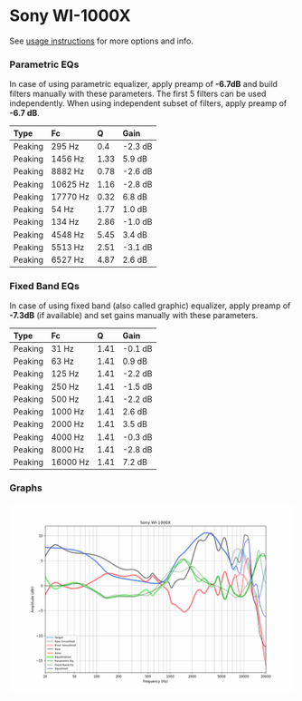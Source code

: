# Sony WI-1000X
See [usage instructions](https://github.com/jaakkopasanen/AutoEq#usage) for more options and info.

### Parametric EQs
In case of using parametric equalizer, apply preamp of **-6.7dB** and build filters manually
with these parameters. The first 5 filters can be used independently.
When using independent subset of filters, apply preamp of **-6.7 dB**.

| Type    | Fc       |    Q | Gain    |
|:--------|:---------|:-----|:--------|
| Peaking | 295 Hz   | 0.4  | -2.3 dB |
| Peaking | 1456 Hz  | 1.33 | 5.9 dB  |
| Peaking | 8882 Hz  | 0.78 | -2.6 dB |
| Peaking | 10625 Hz | 1.16 | -2.8 dB |
| Peaking | 17770 Hz | 0.32 | 6.8 dB  |
| Peaking | 54 Hz    | 1.77 | 1.0 dB  |
| Peaking | 134 Hz   | 2.86 | -1.0 dB |
| Peaking | 4548 Hz  | 5.45 | 3.4 dB  |
| Peaking | 5513 Hz  | 2.51 | -3.1 dB |
| Peaking | 6527 Hz  | 4.87 | 2.6 dB  |

### Fixed Band EQs
In case of using fixed band (also called graphic) equalizer, apply preamp of **-7.3dB**
(if available) and set gains manually with these parameters.

| Type    | Fc       |    Q | Gain    |
|:--------|:---------|:-----|:--------|
| Peaking | 31 Hz    | 1.41 | -0.1 dB |
| Peaking | 63 Hz    | 1.41 | 0.9 dB  |
| Peaking | 125 Hz   | 1.41 | -2.2 dB |
| Peaking | 250 Hz   | 1.41 | -1.5 dB |
| Peaking | 500 Hz   | 1.41 | -2.2 dB |
| Peaking | 1000 Hz  | 1.41 | 2.6 dB  |
| Peaking | 2000 Hz  | 1.41 | 3.5 dB  |
| Peaking | 4000 Hz  | 1.41 | -0.3 dB |
| Peaking | 8000 Hz  | 1.41 | -2.8 dB |
| Peaking | 16000 Hz | 1.41 | 7.2 dB  |

### Graphs
![](./Sony%20WI-1000X.png)